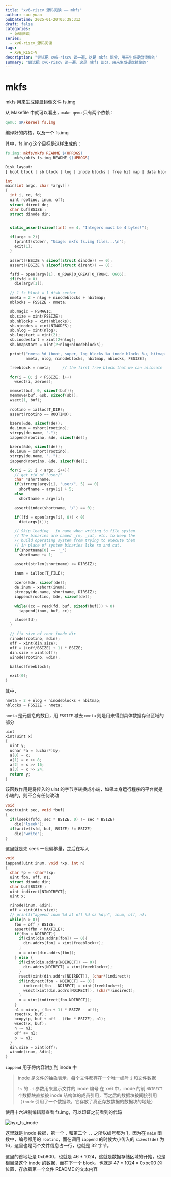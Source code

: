```yaml
---
title: "xv6-riscv 源码阅读 —— mkfs"
author: suo yuan
pubDatetime: 2025-01-20T05:38:31Z
draft: false
categories:
  - 源码阅读 
series:
  - xv6-riscv_源码阅读
tags:
  - Xv6_RISC-V
description: "尝试把 xv6-riscv 读一遍，这是 mkfs 部分，用来生成硬盘镜像的"
summary: "尝试把 xv6-riscv 读一遍，这是 mkfs 部分，用来生成硬盘镜像的"
---
```

# mkfs

mkfs 用来生成硬盘镜像文件 fs.img

从 Makefile 中就可以看出，`make qemu` 只有两个依赖：

```Makefile
qemu: $K/kernel fs.img
```

编译好的内核，以及一个 fs.img

其中，fs.img 这个目标是这样生成的：

```Makefile
fs.img: mkfs/mkfs README $(UPROGS)
	mkfs/mkfs fs.img README $(UPROGS)
```

```txt
Disk layout:
[ boot block | sb block | log | inode blocks | free bit map | data blocks ]
```

```c
int
main(int argc, char *argv[])
{
  int i, cc, fd;
  uint rootino, inum, off;
  struct dirent de;
  char buf[BSIZE];
  struct dinode din;


  static_assert(sizeof(int) == 4, "Integers must be 4 bytes!");

  if(argc < 2){
    fprintf(stderr, "Usage: mkfs fs.img files...\n");
    exit(1);
  }

  assert((BSIZE % sizeof(struct dinode)) == 0);
  assert((BSIZE % sizeof(struct dirent)) == 0);

  fsfd = open(argv[1], O_RDWR|O_CREAT|O_TRUNC, 0666);
  if(fsfd < 0)
    die(argv[1]);

  // 1 fs block = 1 disk sector
  nmeta = 2 + nlog + ninodeblocks + nbitmap;
  nblocks = FSSIZE - nmeta;

  sb.magic = FSMAGIC;
  sb.size = xint(FSSIZE);
  sb.nblocks = xint(nblocks);
  sb.ninodes = xint(NINODES);
  sb.nlog = xint(nlog);
  sb.logstart = xint(2);
  sb.inodestart = xint(2+nlog);
  sb.bmapstart = xint(2+nlog+ninodeblocks);

  printf("nmeta %d (boot, super, log blocks %u inode blocks %u, bitmap blocks %u) blocks %d total %d\n",
         nmeta, nlog, ninodeblocks, nbitmap, nblocks, FSSIZE);

  freeblock = nmeta;     // the first free block that we can allocate

  for(i = 0; i < FSSIZE; i++)
    wsect(i, zeroes);

  memset(buf, 0, sizeof(buf));
  memmove(buf, &sb, sizeof(sb));
  wsect(1, buf);

  rootino = ialloc(T_DIR);
  assert(rootino == ROOTINO);

  bzero(&de, sizeof(de));
  de.inum = xshort(rootino);
  strcpy(de.name, ".");
  iappend(rootino, &de, sizeof(de));

  bzero(&de, sizeof(de));
  de.inum = xshort(rootino);
  strcpy(de.name, "..");
  iappend(rootino, &de, sizeof(de));

  for(i = 2; i < argc; i++){
    // get rid of "user/"
    char *shortname;
    if(strncmp(argv[i], "user/", 5) == 0)
      shortname = argv[i] + 5;
    else
      shortname = argv[i];
    
    assert(index(shortname, '/') == 0);

    if((fd = open(argv[i], 0)) < 0)
      die(argv[i]);

    // Skip leading _ in name when writing to file system.
    // The binaries are named _rm, _cat, etc. to keep the
    // build operating system from trying to execute them
    // in place of system binaries like rm and cat.
    if(shortname[0] == '_')
      shortname += 1;

    assert(strlen(shortname) <= DIRSIZ);
    
    inum = ialloc(T_FILE);

    bzero(&de, sizeof(de));
    de.inum = xshort(inum);
    strncpy(de.name, shortname, DIRSIZ);
    iappend(rootino, &de, sizeof(de));

    while((cc = read(fd, buf, sizeof(buf))) > 0)
      iappend(inum, buf, cc);

    close(fd);
  }

  // fix size of root inode dir
  rinode(rootino, &din);
  off = xint(din.size);
  off = ((off/BSIZE) + 1) * BSIZE;
  din.size = xint(off);
  winode(rootino, &din);

  balloc(freeblock);

  exit(0);
}
```

其中，

```c
nmeta = 2 + nlog + ninodeblocks + nbitmap;
nblocks = FSSIZE - nmeta;
```

`nmeta` 是元信息的数目，用 `FSSIZE` 减去 `nmeta` 则是用来得到具体数据存储区域的部分

```c
uint
xint(uint x)
{
  uint y;
  uchar *a = (uchar*)&y;
  a[0] = x;
  a[1] = x >> 8;
  a[2] = x >> 16;
  a[3] = x >> 24;
  return y;
}
```

该函数作用是将传入的 uint 的字节序转换成小端，如果本身运行程序的平台就是小端的，则不会有任何改动

```c
void
wsect(uint sec, void *buf)
{
  if(lseek(fsfd, sec * BSIZE, 0) != sec * BSIZE)
    die("lseek");
  if(write(fsfd, buf, BSIZE) != BSIZE)
    die("write");
}
```

这里就是先 seek 一段偏移量，之后在写入

```c
void
iappend(uint inum, void *xp, int n)
{
  char *p = (char*)xp;
  uint fbn, off, n1;
  struct dinode din;
  char buf[BSIZE];
  uint indirect[NINDIRECT];
  uint x;

  rinode(inum, &din);
  off = xint(din.size);
  // printf("append inum %d at off %d sz %d\n", inum, off, n);
  while(n > 0){
    fbn = off / BSIZE;
    assert(fbn < MAXFILE);
    if(fbn < NDIRECT){
      if(xint(din.addrs[fbn]) == 0){
        din.addrs[fbn] = xint(freeblock++);
      }
      x = xint(din.addrs[fbn]);
    } else {
      if(xint(din.addrs[NDIRECT]) == 0){
        din.addrs[NDIRECT] = xint(freeblock++);
      }
      rsect(xint(din.addrs[NDIRECT]), (char*)indirect);
      if(indirect[fbn - NDIRECT] == 0){
        indirect[fbn - NDIRECT] = xint(freeblock++);
        wsect(xint(din.addrs[NDIRECT]), (char*)indirect);
      }
      x = xint(indirect[fbn-NDIRECT]);
    }
    n1 = min(n, (fbn + 1) * BSIZE - off);
    rsect(x, buf);
    bcopy(p, buf + off - (fbn * BSIZE), n1);
    wsect(x, buf);
    n -= n1;
    off += n1;
    p += n1;
  }
  din.size = xint(off);
  winode(inum, &din);
}
```

`iappend` 用于将内容附加到 inode 中

> inode 是文件的抽象表示，每个文件都存在一个唯一编号 `i` 和文件数据
>
> `ls` 的 `-i` 参数用来显示文件的 inode 编号
> 在 xv6 中，inode 的前 `NDIRECT` 个数据块直接被 inode 结构体的成员引用，而之后的数据块被间接引用（`inode` 引用了一个数据块，它存放了真正存放数据的数据块的地址）

使用十六进制编辑器查看 fs.img，可以印证之前看到的代码

![hyx_fs_inode](/img/xv6-riscv-read/hyx_fs_inode.png)

这里就是 inode 数据，第一个 `.` 和第二个 `..` 之所以编号都为 1，因为在 `main` 函数中，编号都用的 `rootino`，而在调用 `iappend` 的时候大小传入的 `sizeof(de)` 为 16，这里也是两个文件信息占一行，也就是 32 字节。

这里的首地址是 0xb800，也就是 46 * 1024，这就是数据存储区域的开始，也是根目录这个 inode 的数据，而在下一个 block，也就是 47 * 1024 = 0xbc00 的位置，存放着第一个文件 README 的文本内容

